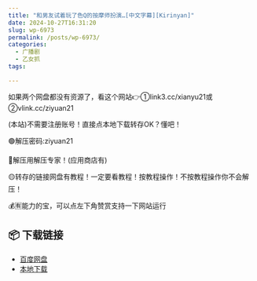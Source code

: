 ```yaml
---
title: "和男友试着玩了色Q的按摩师扮演…[中文字幕][Kirinyan]"
date: 2024-10-27T16:31:20
slug: wp-6973
permalink: /posts/wp-6973/
categories:
  - 广播剧
  - 乙女抓
tags:

---
```


如果两个网盘都没有资源了，看这个网站👉①link3.cc/xianyu21或②vlink.cc/ziyuan21

(本站)不需要注册账号！直接点本地下载转存OK？懂吧！

🟢解压密码:ziyuan21

🔵解压用解压专家！(应用商店有)

🟡转存的链接网盘有教程！一定要看教程！按教程操作！不按教程操作你不会解压！

💰🈶能力的宝，可以点左下角赞赏支持一下网站运行

## 📦 下载链接
- [百度网盘](https://blziyuan21.com/pay-download/6973?key=dc577de8a8&down_id=0)
- [本地下载](https://blziyuan21.com/pay-download/6973?key=dc577de8a8&down_id=1)

